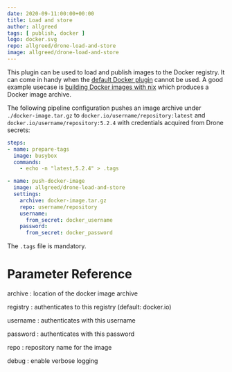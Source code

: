 ```yaml
---
date: 2020-09-11:00:00+00:00 
title: Load and store
author: allgreed
tags: [ publish, docker ]
logo: docker.svg
repo: allgreed/drone-load-and-store
image: allgreed/drone-load-and-store
---
```


This plugin can be used to load and publish images to the Docker registry. It can come in handy when the [default Docker plugin](http://plugins.drone.io/drone-plugins/drone-docker/) cannot be used. A good example usecase is [building Docker images with nix](https://nix.dev/tutorials/building-and-running-docker-images.html) which produces a Docker image archive.

The following pipeline configuration pushes an image archive under `./docker-image.tar.gz` to `docker.io/username/repository:latest` and `docker.io/username/repository:5.2.4` with credentials acquired from Drone secrets:

```yaml
steps:
- name: prepare-tags
  image: busybox
  commands:
    - echo -n "latest,5.2.4" > .tags

- name: push-docker-image
  image: allgreed/drone-load-and-store
  settings:
    archive: docker-image.tar.gz
    repo: username/repository
    username:
      from_secret: docker_username
    password:
      from_secret: docker_password
```

The `.tags` file is mandatory.

# Parameter Reference

archive
: location of the docker image archive

registry
: authenticates to this registry (default: docker.io)

username
: authenticates with this username

password
: authenticates with this password

repo
: repository name for the image

debug
: enable verbose logging
